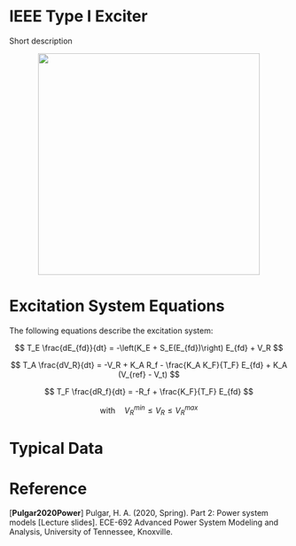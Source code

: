 # IEEE Type I Exciter
Short description
<div align="center">
<img src="https://github.com/user-attachments/assets/ac8fd7f8-ca1f-4a66-a3d6-c2a41eed3824" width="400">
</div>

# Excitation System Equations
The following equations describe the excitation system:

$$
T_E \frac{dE_{fd}}{dt} = -\left(K_E + S_E(E_{fd})\right) E_{fd} + V_R
$$

$$
T_A \frac{dV_R}{dt} = -V_R + K_A R_f - \frac{K_A K_F}{T_F} E_{fd} + K_A (V_{ref} - V_t)
$$

$$
T_F \frac{dR_f}{dt} = -R_f + \frac{K_F}{T_F} E_{fd}
$$

$$
\text{with} \quad V_R^{min} \leq V_R \leq V_R^{max}
$$

# Typical Data


# Reference
[**Pulgar2020Power**] Pulgar, H. A. (2020, Spring). Part 2: Power system models [Lecture slides]. ECE-692 Advanced Power System Modeling and Analysis, University of Tennessee, Knoxville.
